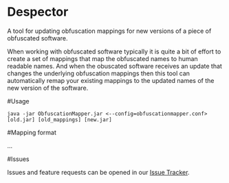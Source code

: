 Despector
===========

A tool for updating obfuscation mappings for new versions of a piece of obfuscated software.

When working with obfuscated software typically it is quite a bit of effort to create a set of mappings
that map the obfuscated names to human readable names. And when the obuscated software receives an
update that changes the underlying obfuscation mappings then this tool can automatically remap your
existing mappings to the updated names of the new version of the software.

#Usage

`java -jar ObfuscationMapper.jar <--config=obfuscationmapper.conf> [old.jar] [old_mappings] [new.jar]`

#Mapping format

...

#Issues

Issues and feature requests can be opened in our [Issue Tracker].

[Gradle]: https://www.gradle.org/
[ASM]: http://asm.ow2.org/
[Development/Support Chat]: https://webchat.esper.net/?channels=decompiler
[Issue Tracker]: https://github.com/Despector/ObfuscationMapper/issues
[HOCON]: https://github.com/typesafehub/config/blob/master/HOCON.md

